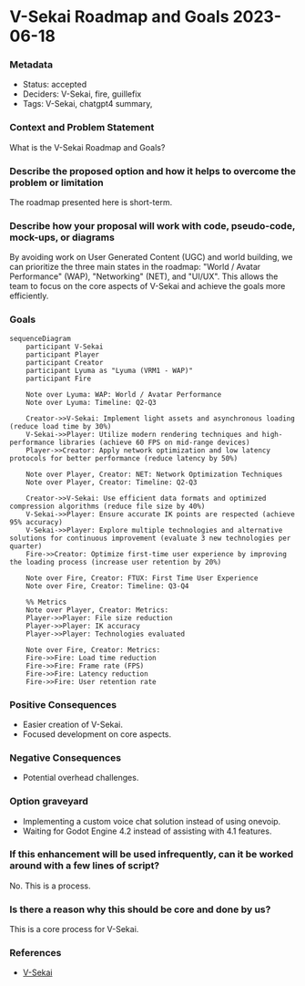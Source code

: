 # V-Sekai Roadmap and Goals 2023-06-18

### Metadata

- Status: accepted
- Deciders: V-Sekai, fire, guillefix
- Tags: V-Sekai, chatgpt4 summary,

### Context and Problem Statement

What is the V-Sekai Roadmap and Goals?

### Describe the proposed option and how it helps to overcome the problem or limitation

The roadmap presented here is short-term.

### Describe how your proposal will work with code, pseudo-code, mock-ups, or diagrams

By avoiding work on User Generated Content (UGC) and world building, we can prioritize the three main states in the roadmap: "World / Avatar Performance" (WAP), "Networking" (NET), and "UI/UX". This allows the team to focus on the core aspects of V-Sekai and achieve the goals more efficiently.

### Goals

```mermaid
sequenceDiagram
    participant V-Sekai
    participant Player
    participant Creator
    participant Lyuma as "Lyuma (VRM1 - WAP)"
    participant Fire

    Note over Lyuma: WAP: World / Avatar Performance
    Note over Lyuma: Timeline: Q2-Q3

    Creator->>V-Sekai: Implement light assets and asynchronous loading (reduce load time by 30%)
    V-Sekai->>Player: Utilize modern rendering techniques and high-performance libraries (achieve 60 FPS on mid-range devices)
    Player->>Creator: Apply network optimization and low latency protocols for better performance (reduce latency by 50%)

    Note over Player, Creator: NET: Network Optimization Techniques
    Note over Player, Creator: Timeline: Q2-Q3

    Creator->>V-Sekai: Use efficient data formats and optimized compression algorithms (reduce file size by 40%)
    V-Sekai->>Player: Ensure accurate IK points are respected (achieve 95% accuracy)
    V-Sekai->>Player: Explore multiple technologies and alternative solutions for continuous improvement (evaluate 3 new technologies per quarter)
    Fire->>Creator: Optimize first-time user experience by improving the loading process (increase user retention by 20%)

    Note over Fire, Creator: FTUX: First Time User Experience
    Note over Fire, Creator: Timeline: Q3-Q4

    %% Metrics
    Note over Player, Creator: Metrics:
    Player->>Player: File size reduction
    Player->>Player: IK accuracy
    Player->>Player: Technologies evaluated

    Note over Fire, Creator: Metrics:
    Fire->>Fire: Load time reduction
    Fire->>Fire: Frame rate (FPS)
    Fire->>Fire: Latency reduction
    Fire->>Fire: User retention rate
```

### Positive Consequences

- Easier creation of V-Sekai.
- Focused development on core aspects.

### Negative Consequences

- Potential overhead challenges.

### Option graveyard

- Implementing a custom voice chat solution instead of using onevoip.
- Waiting for Godot Engine 4.2 instead of assisting with 4.1 features.

### If this enhancement will be used infrequently, can it be worked around with a few lines of script?

No. This is a process.

### Is there a reason why this should be core and done by us?

This is a core process for V-Sekai.

### References

- [V-Sekai](https://v-sekai.org/)
